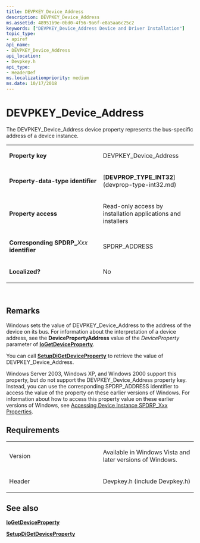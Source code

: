 ```yaml
---
title: DEVPKEY_Device_Address
description: DEVPKEY_Device_Address
ms.assetid: 48951b9e-0bd0-4f56-9a6f-e8a5aa6c25c2
keywords: ["DEVPKEY_Device_Address Device and Driver Installation"]
topic_type:
- apiref
api_name:
- DEVPKEY_Device_Address
api_location:
- Devpkey.h
api_type:
- HeaderDef
ms.localizationpriority: medium
ms.date: 10/17/2018
---
```


# DEVPKEY_Device_Address


The DEVPKEY_Device_Address device property represents the bus-specific address of a device instance.

<table>
<colgroup>
<col width="50%" />
<col width="50%" />
</colgroup>
<tbody>
<tr class="odd">
<td align="left"><p><strong>Property key</strong></p></td>
<td align="left"><p>DEVPKEY_Device_Address</p></td>
</tr>
<tr class="even">
<td align="left"><p><strong>Property-data-type identifier</strong></p></td>
<td align="left"><p>[<strong>DEVPROP_TYPE_INT32</strong>](devprop-type-int32.md)</p></td>
</tr>
<tr class="odd">
<td align="left"><p><strong>Property access</strong></p></td>
<td align="left"><p>Read-only access by installation applications and installers</p></td>
</tr>
<tr class="even">
<td align="left"><p><strong>Corresponding SPDRP_</strong><em>Xxx</em> <strong>identifier</strong></p></td>
<td align="left"><p>SPDRP_ADDRESS</p></td>
</tr>
<tr class="odd">
<td align="left"><p><strong>Localized?</strong></p></td>
<td align="left"><p>No</p></td>
</tr>
</tbody>
</table>

 

Remarks
-------

Windows sets the value of DEVPKEY_Device_Address to the address of the device on its bus. For information about the interpretation of a device address, see the **DevicePropertyAddress** value of the *DeviceProperty* parameter of [**IoGetDeviceProperty**](https://msdn.microsoft.com/library/windows/hardware/ff549203).

You can call [**SetupDiGetDeviceProperty**](https://msdn.microsoft.com/library/windows/hardware/ff551963) to retrieve the value of DEVPKEY_Device_Address.

Windows Server 2003, Windows XP, and Windows 2000 support this property, but do not support the DEVPKEY_Device_Address property key. Instead, you can use the corresponding SPDRP_ADDRESS identifier to access the value of the property on these earlier versions of Windows. For information about how to access this property value on these earlier versions of Windows, see [Accessing Device Instance SPDRP_Xxx Properties](https://msdn.microsoft.com/library/windows/hardware/ff537737).

Requirements
------------

<table>
<colgroup>
<col width="50%" />
<col width="50%" />
</colgroup>
<tbody>
<tr class="odd">
<td align="left"><p>Version</p></td>
<td align="left"><p>Available in Windows Vista and later versions of Windows.</p></td>
</tr>
<tr class="even">
<td align="left"><p>Header</p></td>
<td align="left">Devpkey.h (include Devpkey.h)</td>
</tr>
</tbody>
</table>

## See also


[**IoGetDeviceProperty**](https://msdn.microsoft.com/library/windows/hardware/ff549203)

[**SetupDiGetDeviceProperty**](https://msdn.microsoft.com/library/windows/hardware/ff551963)

 

 






